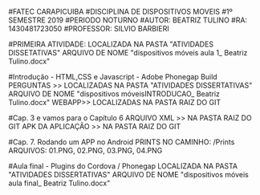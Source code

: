 #FATEC CARAPICUIBA
#DISCIPLINA DE DISPOSITIVOS MOVEIS
#1º SEMESTRE 2019
#PERIODO NOTURNO
#AUTOR: BEATRIZ TULINO   #RA: 1430481723050
#PROFESSOR: SILVIO BARBIERI


#PRIMEIRA ATIVIDADE: LOCALIZADA NA PASTA "ATIVIDADES DISSETATIVAS" ARQUIVO DE NOME "dispositivos móveis aula 1_ Beatriz Tulino.docx"

#Introdução - HTML,CSS e Javascript - Adobe Phonegap Build
PERGUNTAS >> LOCALIZADAS NA PASTA "ATIVIDADES DISSERTATIVAS" ARQUIVO DE NOME "dispositivos móveisINTRODUCAO_ Beatriz Tulino.docx"
WEBAPP>> LOCALIZADAS NA PASTA RAIZ DO GIT

#Cap. 3 e vamos para o Capítulo 6
ARQUIVO XML >> NA PASTA RAIZ DO GIT
APK DA APLICAÇÃO >> NA PASTA RAIZ DO GIT

#Cap. 7. Rodando um APP no Android
PRINTS NO CAMINHO: /Prints
ARQUIVOS: 01.PNG, 02.PNG, 03.PNG, 04.PNG

#Aula final - Plugins do Cordova / Phonegap
LOCALIZADA NA PASTA "ATIVIDADES DISSERTATIVAS" ARQUIVO DE NOME "dispositivos móveis aula final_ Beatriz Tulino.docx"
